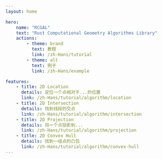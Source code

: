 ```yaml
---
layout: home

hero:
    name: "RCGAL"
    text: "Rust Computational Geometry Algorithms Library"
    actions:
        - theme: brand
          text: 教程
          link: /zh-Hans/tutorial
        - theme: alt
          text: 例子
          link: /zh-Hans/example

features:
    - title: 2D Location
      details: 定位一个点相对于...的位置
      link: /zh-Hans/tutorial/algorithm/location
    - title: 2D Intersection
      details: 找到线段的交点
      link: /zh-Hans/tutorial/algorithm/intersection
    - title: 2D Projection
      details: 将一个点投影到...
      link: /zh-Hans/tutorial/algorithm/projection
    - title: 2D Convex Hull
      details: 找到一组点的凸包
      link: /zh-Hans/tutorial/algorithm/convex-hull
---
```

